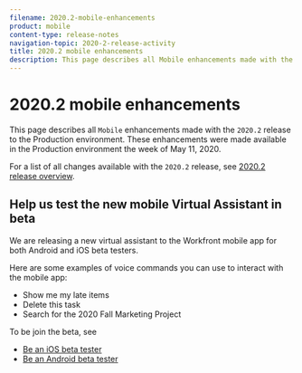 ```yaml
---
filename: 2020.2-mobile-enhancements
product: mobile
content-type: release-notes
navigation-topic: 2020-2-release-activity
title: 2020.2 mobile enhancements
description: This page describes all Mobile enhancements made with the 2020.2 release to the Production environment. These enhancements were made available in the Production environment the week of May 11, 2020.
---
```


# 2020.2 mobile enhancements

This page describes all `Mobile` enhancements made with the `2020.2` release to the Production environment. These enhancements were made available in the Production environment the week of May 11, 2020.

For a list of all changes available with the `2020.2` release, see [2020.2 release overview](../../../product-announcements/product-releases/2020.2.-release-activity/2020.2-release-overview.md).

## Help us test the new mobile Virtual Assistant in beta

We are releasing a new virtual assistant to the Workfront mobile app for both Android and iOS beta testers.

Here are some examples of voice commands you can use to interact with the mobile app:

* Show me my late items
* Delete this task
* Search for the 2020 Fall Marketing Project

To be join the beta, see

* [Be an iOS beta tester](../../../workfront-basics/mobile-apps/using-the-workfront-mobile-app/ios-beta-tester.md) 
* [Be an Android beta tester](../../../workfront-basics/mobile-apps/using-the-workfront-mobile-app/android-beta-tester.md)

